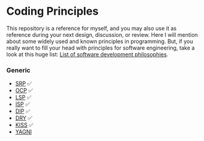 # Coding Principles

This repository is a reference for myself, and you may also use it as reference during your next design, discussion, or review. Here I will mention about some widely used and known principles in programming. But, if you really want to fill your head with principles for software engineering, take a look at this huge list: [List of software development philosophies](https://en.wikipedia.org/wiki/List_of_software_development_philosophies).

### Generic

- [SRP](/SRP) ✅
- [OCP](/OCP) ✅
- [LSP](/LSP) ✅
- [ISP](/ISP) ✅
- [DIP](/DIP) ✅
- [DRY](/DRY) ✅
- [KISS](/KISS) ✅
- [YAGNI](/YAGNI)
